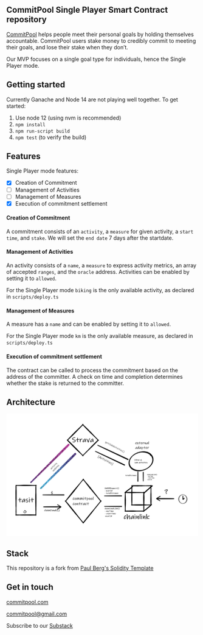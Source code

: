##  CommitPool Single Player Smart Contract repository


[CommitPool](http://commitpool.com/) helps people meet their personal goals by holding themselves accountable. CommitPool users stake money to credibly commit to meeting their goals, and lose their stake when they don’t.

Our MVP focuses on a single goal type for individuals, hence the Single Player mode.

## Getting started

Currently Ganache and Node 14 are not playing well together. To get started:

1. Use node 12 (using nvm is recommended)
2. ```npm install```
3. ```npm run-script build```
4. ```npm test``` (to verify the build)

## Features

Single Player mode features:

- [x] Creation of Commitment
- [ ] Management of Activities
- [ ] Management of Measures
- [x] Execution of commitment settlement

#### Creation of Commitment

A commitment consists of an ```activity```, a ```measure``` for given activity, a ```start time```, and ```stake```. We will set the ```end date``` 7 days after the startdate.

#### Management of Activities

An activity consists of a ```name```, a ```measure``` to express activity metrics, an array of accepted ```ranges```, and the ```oracle``` address. Activities can be enabled by setting it to ```allowed```.

For the Single Player mode ```biking``` is the only available activity, as declared in ```scripts/deploy.ts```

#### Management of Measures

A measure has a ```name``` and can be enabled by setting it to ```allowed```.

For the Single Player mode ```km``` is the only available measure, as declared in ```scripts/deploy.ts```

#### Execution of commitment settlement

The contract can be called to process the commitment based on the address of the committer. A check on time and completion determines whether the stake is returned to the committer.

## Architecture

![Architecture diagram of CommitPool](/documentation/architecture.png "Architecture diagram")

## Stack

This repository is a fork from [Paul Berg's Solidity Template](https://github.com/PaulRBerg/solidity-template)

## Get in touch

[commitpool.com](http://commitpool.com/)

<commitpool@gmail.com>

Subscribe to our [Substack](https://commit.substack.com/)
